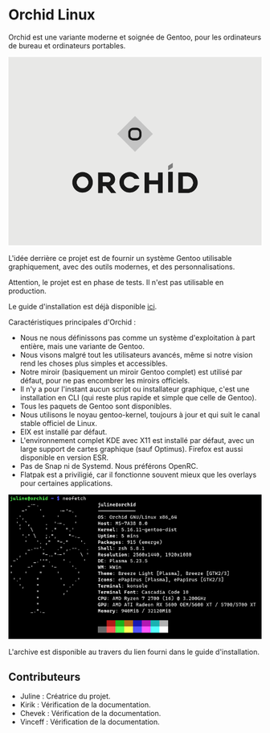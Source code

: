 # Orchid Linux 

Orchid est une variante moderne et soignée de Gentoo, pour les ordinateurs de bureau et ordinateurs portables.

![Orchid Logo](img/ORCHID_LOGO.png)

L'idée derrière ce projet est de fournir un système Gentoo utilisable graphiquement, avec des outils modernes, et des personnalisations.

Attention, le projet est en phase de tests. Il n'est pas utilisable en production.

Le guide d'installation est déjà disponible [ici](https://github.com/juliiine/orchid/blob/main/Installation.md).

Caractéristiques principales d'Orchid :

- Nous ne nous définissons pas comme un système d'exploitation à part entière, mais une variante de Gentoo. 
- Nous visons malgré tout les utilisateurs avancés, même si notre vision rend les choses plus simples et accessibles.
- Notre miroir (basiquement un miroir Gentoo complet) est utilisé par défaut, pour ne pas encombrer les miroirs officiels.
- Il n'y a pour l'instant aucun script ou installateur graphique, c'est une installation en CLI (qui reste plus rapide et simple que celle de Gentoo).
- Tous les paquets de Gentoo sont disponibles.
- Nous utilisons le noyau gentoo-kernel, toujours à jour et qui suit le canal stable officiel de Linux.
- EIX est installé par défaut.
- L'environnement complet KDE avec X11 est installé par défaut, avec un large support de cartes graphique (sauf Optimus). Firefox est aussi disponible en version ESR.
- Pas de Snap ni de Systemd. Nous préférons OpenRC. 
- Flatpak est a priviligié, car il fonctionne souvent mieux que les overlays pour certaines applications.

![OrchidNeofetch](img/Screenshot_20220226_171132.png)


L'archive est disponible au travers du lien fourni dans le guide d'installation.

## Contributeurs

- Juline : Créatrice du projet.
- Kirik : Vérification de la documentation.
- Chevek : Vérification de la documentation.
- Vinceff : Vérification de la documentation.

